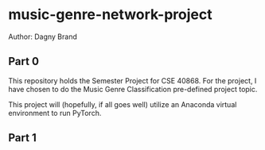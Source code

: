 # music-genre-network-project
Author: Dagny Brand

## Part 0
This repository holds the Semester Project for CSE 40868. For the project, I have chosen to do the Music Genre Classification pre-defined project topic.

This project will (hopefully, if all goes well) utilize an Anaconda virtual environment to run PyTorch.

## Part 1

 